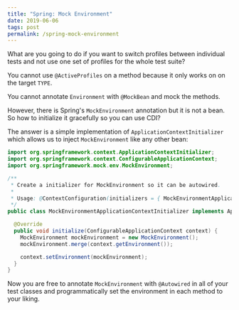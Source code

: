 ```yaml
---
title: "Spring: Mock Environment"
date: 2019-06-06
tags: post
permalink: /spring-mock-environment
---
```


What are you going to do if you want to switch profiles between individual tests and not use one set of profiles for the whole test suite?

You cannot use `@ActiveProfiles` on a method because it only works on on the target `TYPE`.

You cannot annotate `Environment` with `@MockBean` and mock the methods.

However, there is Spring's `MockEnvironment` annotation but it is not a bean. So how to initialize it gracefully so you can use CDI?

The answer is a simple implementation of `ApplicationContextInitializer` which allows us to inject `MockEnvironment` like any other bean:

```java
import org.springframework.context.ApplicationContextInitializer;
import org.springframework.context.ConfigurableApplicationContext;
import org.springframework.mock.env.MockEnvironment;

/**
 * Create a initializer for MockEnvironment so it can be autowired.
 *
 * Usage: @ContextConfiguration(initializers = { MockEnvironmentApplicationContextInitializer.class })
 */
public class MockEnvironmentApplicationContextInitializer implements ApplicationContextInitializer<ConfigurableApplicationContext> {

  @Override
  public void initialize(ConfigurableApplicationContext context) {
    MockEnvironment mockEnvironment = new MockEnvironment();
    mockEnvironment.merge(context.getEnvironment());

    context.setEnvironment(mockEnvironment);
  }
}
```

Now you are free to annotate `MockEnvironment` with `@Autowired` in all of your test classes and programmatically set the environment in each method to your liking.
